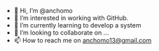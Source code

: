 - 👋 Hi, I’m @anchomo
- 👀 I’m interested in working with GitHub.
- 🌱 I’m currently learning to develop a system
- 💞️ I’m looking to collaborate on ...
- 📫 How to reach me on anchomo13@gmail.com

<!---
anchomo/anchomo is a ✨ special ✨ repository because its `README.md` (this file) appears on your GitHub profile.
You can click the Preview link to take a look at your changes.
--->
